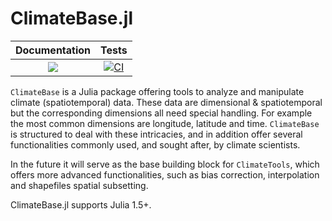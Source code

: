 # ClimateBase.jl
| **Documentation**   |  **Tests**     |
|:--------:|:---------------:|
|[![](https://img.shields.io/badge/docs-online-blue.svg)](https://JuliaClimate.github.io/ClimateBase.jl/dev)| [![CI](https://github.com/JuliaClimate/ClimateBase.jl/workflows/CI/badge.svg)](https://github.com/JuliaClimate/ClimateBase.jl/actions)

`ClimateBase` is a Julia package offering tools to analyze and manipulate climate (spatiotemporal) data. These data are dimensional & spatiotemporal but the corresponding dimensions all need special handling. For example the most common dimensions are longitude, latitude and time.
`ClimateBase` is structured to deal with these intricacies, and in addition offer several functionalities commonly used, and sought after, by climate scientists.

In the future it will serve as the base building block for `ClimateTools`, which offers more advanced functionalities, such as bias correction, interpolation and shapefiles  spatial subsetting.

ClimateBase.jl supports Julia 1.5+.
